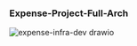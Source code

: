 ### Expense-Project-Full-Arch ###

![expense-infra-dev drawio](https://github.com/iam-Raja/terraform-expense/assets/149984693/b02119be-5ff3-4d77-8b64-898326f92d4a)

